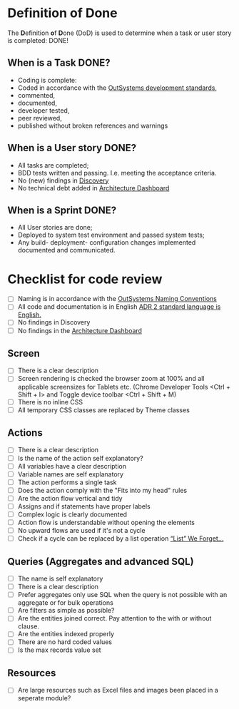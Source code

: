 # Definition of Done
The **D**efinition **o**f **D**one (DoD) is used to determine when a task or user story is completed: DONE!

## When is a Task DONE?
*	Coding is complete:
  *	Coded in accordance with the [OutSystems development standards](index.md),
  *	commented,
  *	documented,
  * developer tested,
  * peer reviewed,
  * published without broken references and warnings

## When is a User story DONE?
*	All tasks are completed;
* BDD tests written and passing. I.e. meeting the acceptance criteria.
* No (new) findings in [Discovery](https://www.outsystems.com/forge/component-overview/409/discovery)
* No technical debt added in [Architecture Dashboard](https://www.outsystems.com/platform/architecture-dashboard/)

## When is a Sprint DONE?
*	All User stories are done;
*	Deployed to system test environment and passed system tests;
*	Any build- deployment- configuration changes implemented documented and communicated.

# Checklist for code review

- [ ] Naming is in accordance with the [OutSystems Naming Conventions](OutSystemsNamingConventions.md)
- [ ] All code and documentation is in English [ADR 2 standard language is English.](ADR-002-standard-language-is-English.md)
- [ ] No findings in Discovery
- [ ] No findings in the [Architecture Dashboard](https://architecture.outsystems.com/)

## Screen
- [ ] There is a clear description
- [ ] Screen rendering is checked the browser zoom at 100% and all applicable screensizes for Tablets etc. (Chrome Developer Tools <Ctrl + Shift + I> and Toggle device toolbar <Ctrl + Shift + M)
- [ ] There is no inline CSS
- [ ] All temporary CSS classes are replaced by Theme classes

## Actions
- [ ] There is a clear description
- [ ] Is the name of the action self explanatory?
- [ ] All variables have a clear description
- [ ] Variable names are self explanatory
- [ ] The action performs a single task
- [ ] Does the action comply with the "Fits into my head" rules
- [ ] Are the action flow vertical and tidy
- [ ] Assigns and if statements have proper labels
- [ ] Complex logic is clearly documented
- [ ] Action flow is understandable without opening the elements
- [ ] No upward flows are used if it's not a cycle
- [ ] Check if a cycle can be replaced by a list operation [“List” We Forget…](https://medium.com/productleague/list-we-forget-387fbd5173d4)

## Queries (Aggregates and advanced SQL)
- [ ] The name is self explanatory
- [ ] There is a clear description
- [ ] Prefer aggregates only use SQL when the query is not possible with an aggregate or for bulk operations
- [ ] Are filters as simple as possible?
- [ ] Are the entities joined correct. Pay attention to the with or without clause.
- [ ] Are the entities indexed properly
- [ ] There are no hard coded values
- [ ] Is the max records value set

## Resources
- [ ] Are large resources such as Excel files and images been placed in a seperate module?
